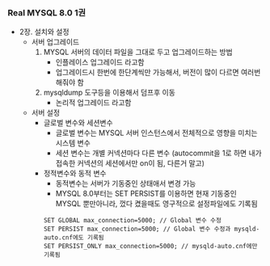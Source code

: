 ### Real MYSQL 8.0 1권
- 2장. 설치와 설정
	- 서버 업그레이드
		1. MYSQL 서버의 데이터 파일을 그대로 두고 업그레이드하는 방법
			- 인플레이스 업그레이드 라고함
			- 업그레이드시 한번에 한단계씩만 가능해서, 버전이 많이 다르면 여러번 해줘야 함
		2. mysqldump 도구등을 이용해서 덤프후 이동
			- 논리적 업그레이드 라고함
	- 서버 설정
		- 글로벌 변수와 세션변수
			- 글로벌 변수는 MYSQL 서버 인스턴스에서 전체적으로 영향을 미치는 시스템 변수
			- 세션 변수는 개별 커넥션마다 다른 변수 (autocommit을 1로 하면 내가 접속한 커넥션의 세션에서만 on이 됨, 다른거 말고)
		- 정적변수와 동적 변수
			- 동적변수는 서버가 기동중인 상태애서 변경 가능
			- MYSQL 8.0부터는 SET PERSIST를 이용하면 현재 기동중인 MYSQL 뿐만아니라, 껐다 켰을때도 영구적으로 설정파일에도 기록됨
			```
			SET GLOBAL max_connection=5000; // Global 변수 수정
			SET PERSIST max_connection=5000; // Global 변수 수정과 mysqld-auto.cnf에도 기록됨
			SET PERSIST_ONLY max_connection=5000; // mysqld-auto.cnf에만 기록됨 
			```
	